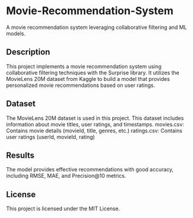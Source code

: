 # Movie-Recommendation-System
A movie recommendation system leveraging collaborative filtering and ML models.
## Description
This project implements a movie recommendation system using collaborative filtering techniques with the Surprise library. It utilizes the MovieLens 20M dataset from Kaggle to build a model that provides personalized movie recommendations based on user ratings.
## Dataset
The MovieLens 20M dataset is used in this project. This dataset includes information about movie titles, user ratings, and timestamps.
movies.csv: Contains movie details (movieId, title, genres, etc.)
ratings.csv: Contains user ratings (userId, movieId, rating)
## Results
The model provides effective recommendations with good accuracy, including RMSE, MAE, and Precision@10 metrics.
## License
This project is licensed under the MIT License.
